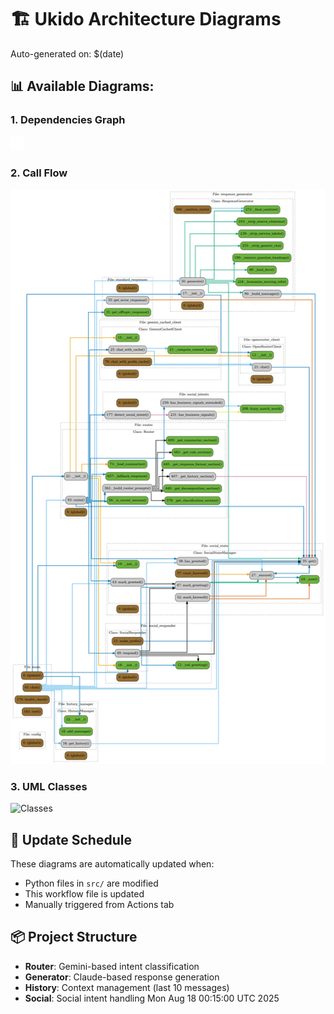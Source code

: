 # 🏗️ Ukido Architecture Diagrams

Auto-generated on: $(date)

## 📊 Available Diagrams:

### 1. Dependencies Graph
![Dependencies](./dependencies.svg)

### 2. Call Flow
![Call Flow](./call_flow.png)

### 3. UML Classes
![Classes](./classes_Ukido.png)

## 🔄 Update Schedule
These diagrams are automatically updated when:
- Python files in `src/` are modified
- This workflow file is updated
- Manually triggered from Actions tab

## 📦 Project Structure
- **Router**: Gemini-based intent classification
- **Generator**: Claude-based response generation
- **History**: Context management (last 10 messages)
- **Social**: Social intent handling
Mon Aug 18 00:15:00 UTC 2025
